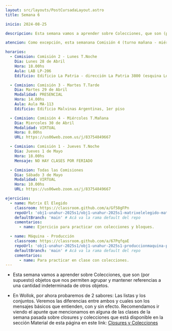 ```yaml
---
layout: src/layouts/PostCursadaLayout.astro
title: Semana 6

inicio: 2024-08-25

descripcion: Esta semana vamos a aprender sobre Colecciones, que son (por supuesto) objetos que nos permiten agrupar y mantener referencias a una cantidad indeterminada de otros objetos.

atencion: Como excepción, esta semanana Comisión 4 (turno mañana - miércoles 8hs) tendrá clase virtual. El link se encuentra detallado abajo.

horarios:
  - Comision: Comisión 2 - Lunes T.Noche
    Dia: Lunes 28 de Abril
    Hora: 18.00hs
    Aula: LAB LP-206
    Edificio: Edificio La Patria - dirección La Patria 3800 (esquina Los Toldos)

  - Comision: Comisión 3 - Martes T.Tarde
    Dia: Martes 29 de Abril
    Modalidad: PRESENCIAL
    Hora: 14.00hs
    Aula: Aula MA-113
    Edificio: Edificio Malvinas Argentinas, 1er piso

  - Comision: Comisión 4 - Miércoles T.Mañana
    Dia: Miercoles 30 de Abril
    Modalidad: VIRTUAL
    Hora: 8.00hs
    URL: https://us06web.zoom.us/j/83754849667

  - Comision: Comisión 1 - Jueves T.Noche
    Dia: Jueves 1 de Mayo
    Hora: 18.00hs
    Mensaje: NO HAY CLASES POR FERIADO

  - Comision: Todas las Comisiones
    Dia: Sábado 3 de Mayo
    Modalidad: VIRTUAL
    Hora: 10.00hs
    URL: https://us06web.zoom.us/j/83754849667

ejercicios:
  - name: Matrix El Elegido
    classroom: https://classroom.github.com/a/Gf58gFPn
    repoUrl: 'obj1-unahur-2025s1/obj1-unahur-2025s1-matrixelelegido-matrixElElegido' # Acá va la URL del repo sin el "https://github.com/"
    defaultBranch: 'main' # Acá va la rama default del repo
    comentarios:
      - name: Ejercicio para practicar con colecciones y bloques.

  - name: Máquina - Producción
    classroom: https://classroom.github.com/a/67PqfqaE
    repoUrl: 'obj1-unahur-2025s1/obj1-unahur-2025s1-produccionmaquina-produccionMaquina' # Acá va la URL del repo sin el "https://github.com/"
    defaultBranch: 'main' # Acá va la rama default del repo
    comentarios:
      - name: Para practicar en clase con colecciones.
---
```


- Esta semana vamos a aprender sobre Colecciones, que son (por supuesto) objetos que nos permiten agrupar y mantener referencias a una cantidad indeterminada de otros objetos.

- En Wollok, por ahora probaremos de 2 sabores: Las listas y los conjuntos. Veremos las diferencias entre ambos y cuales son los mensajes básicos que entienden, con y sin efecto. Recomendamos ir viendo el apunte que mencionamos en alguna de las clases de la semana pasada sobre closures y colecciones que está disponible en la sección Material de esta página en este link:
  <a href="https://objetos1wollokunq.gitlab.io/material/guia-colecciones-basicas.pdf" target="_blank">Closures y Colecciones</a>
